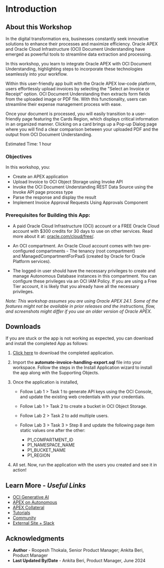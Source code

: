 # Introduction

## About this Workshop

In the digital transformation era, businesses constantly seek innovative solutions to enhance their processes and maximize efficiency. Oracle APEX and Oracle Cloud Infrastructure (OCI) Document Understanding have emerged as powerful tools to streamline data extraction and processing.

In this workshop, you learn to integrate Oracle APEX with OCI Document Understanding, highlighting  steps to incorporate these technologies seamlessly into your workflow.

Within this user-friendly app built with the Oracle APEX low-code platform, users effortlessly upload invoices by selecting the "Select an Invoice or Receipt" option. OCI Document Understanding then extracts form fields from the uploaded image or PDF file. With this functionality, users can streamline their expense management process with ease.

Once your document is processed, you will easily transition to a user-friendly page featuring the Cards Region, which displays critical information in an organized manner. Clicking on a card brings up a Pop-up Dialog page where you will find a clear comparison between your uploaded PDF and the output from OCI Document Understanding.

Estimated Time: 1 hour

### Objectives

In this workshop, you:

- Create an APEX application
- Upload Invoice to OCI Object Storage using Invoke API
- Invoke the OCI Document Understanding REST Data Source using the Invoke API page process type
- Parse the response and display the result
- Implement Invoice Approval Requests Using Approvals Component

<!---
- Enhance Social Media App with AI-Powered Search.
- Integrate APEX with OCI using API keys.
- Seamlessly link APEX with OCI Vision Service through REST Data Sources.
--->

### Prerequisites for Building this App:

- A paid Oracle Cloud Infrastructure (OCI) account or a FREE Oracle Cloud account with $300 credits for 30 days to use on other services. Read more about it at: [oracle.com/cloud/free/](https://www.oracle.com/cloud/free/).

- An OCI compartment. An Oracle Cloud account comes with two pre-configured compartments - The tenancy (root compartment) and ManagedCompartmentForPaaS (created by Oracle for Oracle Platform services).

- The logged-in user should have the necessary privileges to create and manage Autonomous Database instances in this compartment. You can configure these privileges via an OCI IAM Policy. If you are using a Free Tier account, it is likely that you already have all the necessary privileges.

*Note: This workshop assumes you are using Oracle APEX 24.1. Some of the features might not be available in prior releases and the instructions, flow, and screenshots might differ if you use an older version of Oracle APEX.*

## Downloads

If you are stuck or the app is not working as expected, you can download and install the completed App as follows:

1. [Click here](https://c4u04.objectstorage.us-ashburn-1.oci.customer-oci.com/p/EcTjWk2IuZPZeNnD_fYMcgUhdNDIDA6rt9gaFj_WZMiL7VvxPBNMY60837hu5hga/n/c4u04/b/livelabsfiles/o/labfiles/automate-invoice-handling-export.sql) to download the completed application.

2. Import the **automate-invoice-handling-export.sql** file into your workspace. Follow the steps in the Install Application wizard to install the app along with the Supporting Objects.

3. Once the application is installed,
    - Follow Lab 1 > Task 1 to generate API keys using the OCI Console, and update the existing web credentials with your credentials.

    - Follow Lab 1 > Task 2 to create a bucket in OCI Object Storage.

    - Follow Lab 2 > Task 2 to add multiple users.

    - Follow Lab 3 > Task 3 > Step 8 and update the following page item static values one after the other:
        - P1\_COMPARTMENT\_ID
        - P1\_NAMESPACE\_NAME
        - P1\_BUCKET\_NAME
        - P1\_REGION

4. All set. Now, run the application with the users you created and see it in action!

## Learn More - *Useful Links*

- [OCI Generative AI](https://www.oracle.com/artificial-intelligence/generative-ai/large-language-models/)
- [APEX on Autonomous](https://apex.oracle.com/autonomous)
- [APEX Collateral](https://www.oracle.com/database/technologies/appdev/apex/collateral.html)
- [Tutorials](https://apex.oracle.com/en/learn/tutorials)
- [Community](https://apex.oracle.com/community)
- [External Site + Slack](http://apex.world)

## Acknowledgments

- **Author** - Roopesh Thokala, Senior Product Manager; Ankita Beri, Product Manager
- **Last Updated By/Date** - Ankita Beri, Product Manager, June 2024
